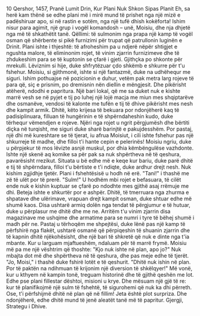 10 Qershor, 1457, Pranë Lumit Drin, Kur Plani Nuk Shkon Sipas Planit
Eh, sa herë kam thënë se edhe plani më i mirë mund të prishet nga një mizë e padëshiruar apo, si në rastin e sotëm, nga një tufë dhish kokëforta! Ishim nisur para agimit, një grup i vogël komandosh – unë, Moisiu, dhe nja dhjetë nga më të shkathëtit tanë. Qëllimi: të sulmonim nga prapa një kamp të vogël osman që shërbente si pikë furnizimi për trupat që patrullonin luginën e Drinit. Plani ishte i thjeshtë: të afroheshim pa u ndjerë nëpër shtigjet e ngushta malore, të eliminonim rojet, të vinim zjarrin furnizimeve dhe të zhdukeshim para se të kuptonin se çfarë i gjeti.
Gjithçka po shkonte për mrekulli. Lëviznim si hije, duke shfrytëzuar çdo shkëmb e shkurre për t'u fshehur. Moisiu, si gjithmonë, ishte si një fantazmë, duke na udhëhequr me siguri. Ishim pothuajse në pozicionin e duhur, vetëm pak metra larg rojeve të para që, siç e prisnim, po dremisnin nën diellin e mëngjesit.
Dhe pikërisht atëherë, ndodhi e papritura. Një bari lokal, që me sa duket nuk e kishte marrë vesh se në pyjet e tij po luhej një lojë macja me miun mes shqiptarëve dhe osmanëve, vendosi të kalonte me tufën e tij të dhive pikërisht mes nesh dhe kampit armik. Dhitë, këto krijesa të bekuara por ndonjëherë kaq të padisiplinuara, filluan të hungërinin e të shpërndaheshin kudo, duke tërhequr vëmendjen e rojeve.
Njëri nga rojet u ngrit përgjumësh dhe bërtiti diçka në turqisht, me siguri duke sharë barinjtë e pakujdesshëm. Por pastaj, një dhi më kureshtare se të tjerat, iu afrua Moisiut, i cili ishte fshehur pas një shkurreje të madhe, dhe filloi t'i hante cepin e pelerinës! Moisiu ngriu, duke u përpjekur të mos lëvizte asnjë muskul, por dhia këmbëngulëse vazhdonte. Ishte një skenë aq komike sa për pak sa nuk shpërtheva në të qeshura, pavarësisht rrezikut.
Situata u bë edhe më e keqe kur bariu, duke parë dhitë e tij të shpërndara, filloi t'u bërtiste e t'i ndiqte, duke ardhur drejt nesh. Nuk kishim zgjidhje tjetër. Plani i fshehtësisë u hodh në erë.
"Tani!" i thashë me zë të ulët por të prerë. "Sulm!"
U hodhëm mbi rojet e befasuara, të cilët ende nuk e kishin kuptuar se çfarë po ndodhte mes gjithë asaj rrëmuje me dhi. Beteja ishte e shkurtër por e ashpër. Dhitë, të tmerruara nga zhurma e shpatave dhe ulërimave, vrapuan drejt kampit osman, duke shtuar edhe më shumë kaos. Disa ushtarë armiq dolën nga tendat të përgjumur e të hutuar, duke u përplasur me dhitë dhe me ne.
Arritëm t'u vinim zjarrin disa magazinave me ushqime dhe armatime para se numri i tyre të bëhej shumë i madh për ne. Pastaj u tërhoqëm me shpejtësi, duke lënë pas një kamp të përfshirë nga flakët, ushtarë osmanë që përpiqeshin të shuanin zjarrin dhe të kapnin dhitë njëkohësisht, dhe një bari të shkretë që nuk e dinte nga t'ia mbante.
Kur u larguam mjaftueshëm, ndaluam për të marrë frymë. Moisiu më pa me një vështrim që thoshte: "Kjo nuk ishte në plan, apo jo?"
Nuk mbajta dot më dhe shpërtheva në të qeshura, dhe pas meje edhe të tjerët. "Jo, Moisi," i thashë duke fshirë lotët e të qeshurit. "Dhitë nuk ishin në plan. Por të paktën na ndihmuan të krijonim një diversion të shkëlqyer!"
Më vonë, kur u kthyem në kampin tonë, treguam historinë dhe të gjithë qeshën me lot. Edhe pse plani fillestar dështoi, misioni u krye. Dhe mësuam një gjë të re: kur të planifikojmë një sulm të fshehtë, të sigurohemi që nuk ka dhi përreth. Ose, t'i përfshijmë dhitë në plan që në fillim!
Jeta është plot surpriza. Dhe ndonjëherë, edhe dhitë mund të jenë aleatët tanë më të papritur.
Gjergji, Strategu i Dhive.